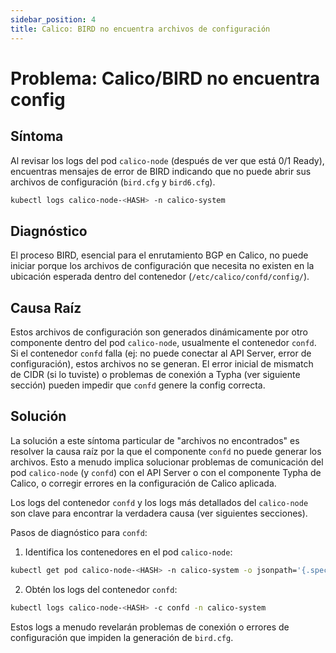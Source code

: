 ```yaml
---
sidebar_position: 4
title: Calico: BIRD no encuentra archivos de configuración
---
```


# Problema: Calico/BIRD no encuentra config

## Síntoma

Al revisar los logs del pod `calico-node` (después de ver que está 0/1 Ready), encuentras mensajes de error de BIRD indicando que no puede abrir sus archivos de configuración (`bird.cfg` y `bird6.cfg`).

```bash
kubectl logs calico-node-<HASH> -n calico-system
```
## Diagnóstico
El proceso BIRD, esencial para el enrutamiento BGP en Calico, no puede iniciar porque los archivos de configuración que necesita no existen en la ubicación esperada dentro del contenedor (`/etc/calico/confd/config/`).

## Causa Raíz
Estos archivos de configuración son generados dinámicamente por otro componente dentro del pod `calico-node`, usualmente el contenedor `confd`. Si el contenedor `confd` falla (ej: no puede conectar al API Server, error de configuración), estos archivos no se generan. El error inicial de mismatch de CIDR (si lo tuviste) o problemas de conexión a Typha (ver siguiente sección) pueden impedir que `confd` genere la config correcta.

## Solución
La solución a este síntoma particular de "archivos no encontrados" es resolver la causa raíz por la que el componente `confd` no puede generar los archivos. Esto a menudo implica solucionar problemas de comunicación del pod `calico-node` (y `confd`) con el API Server o con el componente Typha de Calico, o corregir errores en la configuración de Calico aplicada.

Los logs del contenedor `confd` y los logs más detallados del `calico-node` son clave para encontrar la verdadera causa (ver siguientes secciones).

Pasos de diagnóstico para `confd`:

1. Identifica los contenedores en el pod `calico-node`:
```bash
kubectl get pod calico-node-<HASH> -n calico-system -o jsonpath='{.spec.containers[*].name}'
```
2. Obtén los logs del contenedor `confd`:
```bash
kubectl logs calico-node-<HASH> -c confd -n calico-system
```
Estos logs a menudo revelarán problemas de conexión o errores de configuración que impiden la generación de `bird.cfg`.